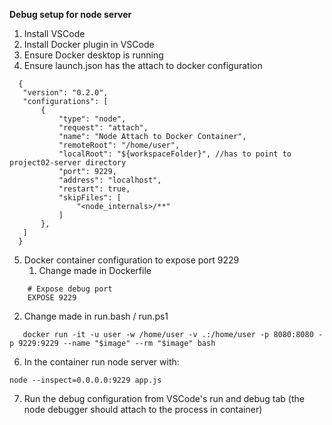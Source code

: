 **Debug setup for node server**

1. Install VSCode
2. Install Docker plugin in VSCode
3. Ensure Docker desktop is running
4. Ensure launch.json has the attach to docker configuration
```
  {
   "version": "0.2.0",
   "configurations": [
       {
           "type": "node",
           "request": "attach",
           "name": "Node Attach to Docker Container",
           "remoteRoot": "/home/user",
           "localRoot": "${workspaceFolder}", //has to point to project02-server directory
           "port": 9229,
           "address": "localhost",
           "restart": true,
           "skipFiles": [
               "<node_internals>/**"
           ]
       },
   ]
  }
```
5. Docker container configuration to expose port 9229
   1. Change made in Dockerfile
```
    # Expose debug port
    EXPOSE 9229
```
   2. Change made in run.bash / run.ps1
```
   docker run -it -u user -w /home/user -v .:/home/user -p 8080:8080 -p 9229:9229 --name "$image" --rm "$image" bash
```

6. In the container run node server with:
``` 
node --inspect=0.0.0.0:9229 app.js
```
7. Run the debug configuration from VSCode's run and debug tab (the node debugger should attach to the process in container)